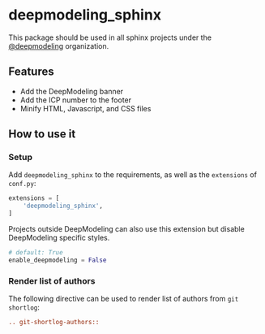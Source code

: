 # deepmodeling_sphinx

This package should be used in all sphinx projects under the [@deepmodeling](https://github.com/deepmodeling) organization.

## Features

- Add the DeepModeling banner
- Add the ICP number to the footer
- Minify HTML, Javascript, and CSS files

## How to use it

### Setup

Add `deepmodeling_sphinx` to the requirements, as well as the `extensions` of `conf.py`:

```py
extensions = [
    'deepmodeling_sphinx',
]
```

Projects outside DeepModeling can also use this extension but disable DeepModeling specific styles.

```py
# default: True
enable_deepmodeling = False
```

### Render list of authors

The following directive can be used to render list of authors from `git shortlog`:

```rst
.. git-shortlog-authors::

```
